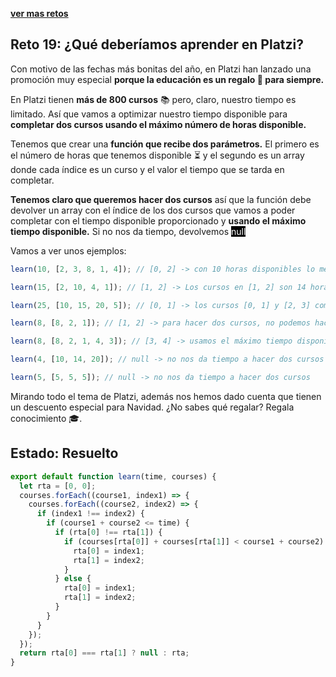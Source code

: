 [**ver mas retos**](../README.md)

## Reto 19: ¿Qué deberíamos aprender en Platzi?

Con motivo de las fechas más bonitas del año, en Platzi han lanzado una promoción muy especial **porque la educación es un regalo 🎁 para siempre.**

En Platzi tienen **más de 800 cursos** 📚 pero, claro, nuestro tiempo es limitado. Así que vamos a optimizar nuestro tiempo disponible para **completar dos cursos usando el máximo número de horas disponible.**

Tenemos que crear una **función que recibe dos parámetros.** El primero es el número de horas que tenemos disponible ⏳ y el segundo es un array donde cada índice es un curso y el valor el tiempo que se tarda en completar.

**Tenemos claro que queremos hacer dos cursos** así que la función debe devolver un array con el índice de los dos cursos que vamos a poder completar con el tiempo disponible proporcionado y **usando el máximo tiempo disponible.** Si no nos da tiempo, devolvemos <mark style="background-color: black;color:#fff">null</mark>

Vamos a ver unos ejemplos:

```js
learn(10, [2, 3, 8, 1, 4]); // [0, 2] -> con 10 horas disponibles lo mejor es que completemos los cursos en el índice 0 y 2.

learn(15, [2, 10, 4, 1]); // [1, 2] -> Los cursos en [1, 2] son 14 horas, es la mejor opción.

learn(25, [10, 15, 20, 5]); // [0, 1] -> los cursos [0, 1] y [2, 3] completan exactamente con 25 horas pero siempre devolvemos el primero que encontremos

learn(8, [8, 2, 1]); // [1, 2] -> para hacer dos cursos, no podemos hacer el de 8 horas, así que devolvemos el de 1 y 2.

learn(8, [8, 2, 1, 4, 3]); // [3, 4] -> usamos el máximo tiempo disponible así que [3, 4] usa 7 horas y el [1, 2] sólo usaría 3 horas.

learn(4, [10, 14, 20]); // null -> no nos da tiempo a hacer dos cursos

learn(5, [5, 5, 5]); // null -> no nos da tiempo a hacer dos cursos
```

Mirando todo el tema de Platzi, además nos hemos dado cuenta que tienen un descuento especial para Navidad. ¿No sabes qué regalar? Regala conocimiento 🎓.

## Estado: Resuelto

```js
export default function learn(time, courses) {
  let rta = [0, 0];
  courses.forEach((course1, index1) => {
    courses.forEach((course2, index2) => {
      if (index1 !== index2) {
        if (course1 + course2 <= time) {
          if (rta[0] !== rta[1]) {
            if (courses[rta[0]] + courses[rta[1]] < course1 + course2) {
              rta[0] = index1;
              rta[1] = index2;
            }
          } else {
            rta[0] = index1;
            rta[1] = index2;
          }
        }
      }
    });
  });
  return rta[0] === rta[1] ? null : rta;
}
```
